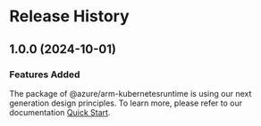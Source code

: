 # Release History
    
## 1.0.0 (2024-10-01)

### Features Added

The package of @azure/arm-kubernetesruntime is using our next generation design principles. To learn more, please refer to our documentation [Quick Start](https://aka.ms/azsdk/js/mgmt/quickstart).
